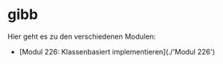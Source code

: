 # gibb

Hier geht es zu den verschiedenen Modulen:

- [Modul 226: Klassenbasiert implementieren](./'Modul 226')
